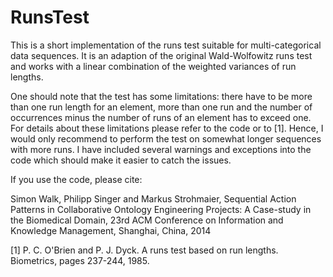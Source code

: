 RunsTest
========

This is a short implementation of the runs test suitable for multi-categorical data sequences. It is an adaption of the original Wald-Wolfowitz runs test and works with a linear combination of the weighted variances of run lengths.

One should note that the test has some limitations: there have to be more than one run length for an element, more than one run and  the number of occurrences minus the number of runs of an element has to exceed one. For details about these limitations please refer to the code or to [1]. Hence, I would only recommend to perform the test on somewhat longer sequences with more runs. I have included several warnings and exceptions into the code which should make it easier to catch the issues.

If you use the code, please cite:

Simon Walk, Philipp Singer and Markus Strohmaier,
Sequential Action Patterns in Collaborative Ontology Engineering Projects: A Case-study in the Biomedical Domain,
23rd ACM Conference on Information and Knowledge Management, Shanghai, China, 2014

[1] P. C. O'Brien and P. J. Dyck. A runs test based on run lengths. Biometrics, pages 237-244, 1985.
